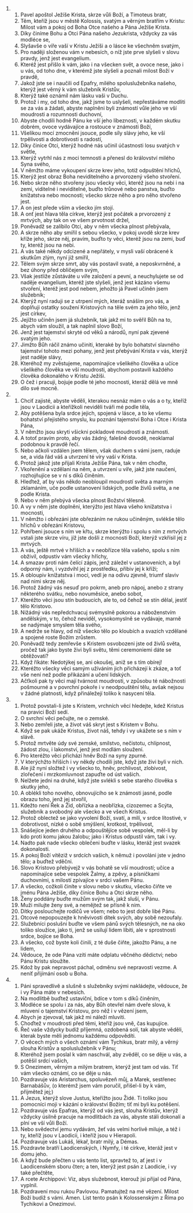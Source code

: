 <ol>
  <li>
    <ol>
      <li>Pavel apoštol Ježíše Krista, skrze vůli Boží, a Timoteus bratr,</li>
      <li>Těm, kteříž jsou v městě Kolossis, svatým a věrným bratřím v Kristu: Milost vám a pokoj od Boha Otce našeho a Pána Ježíše Krista.</li>
      <li>Díky činíme Bohu a Otci Pána našeho Jezukrista, vždycky za vás modléce se,</li>
      <li>Slyšavše o víře vaší v Kristu Ježíši a o lásce ke všechněm svatým,</li>
      <li>Pro naději složenou vám v nebesích, o níž jste prve slyšeli v slovu pravdy, jenž jest evangelium.</li>
      <li>Kteréž jest přišlo k vám, jako i na všecken svět, a ovoce nese, jako i u vás, od toho dne, v kterémž jste slyšeli a poznali milost Boží v pravdě,</li>
      <li>Jakož jste se i naučili od Epafry, milého spoluslužebníka našeho, kterýž jest věrný k vám služebník Kristův,</li>
      <li>Kterýž také oznámil nám lásku vaši v Duchu.</li>
      <li>Protož i my, od toho dne, jakž jsme to uslyšeli, nepřestáváme modliti se za vás a žádati, abyste naplněni byli známostí vůle jeho ve vší moudrosti a rozumnosti duchovní,</li>
      <li>Abyste chodili hodně Pánu ke vší jeho líbeznosti, v každém skutku dobrém, ovoce vydávajíce a rostouce v známosti Boží,</li>
      <li>Všelikou mocí zmocněni jsouce, podle síly slávy jeho, ke vší trpělivosti a dobrotivosti s radostí,</li>
      <li>Díky činíce Otci, kterýž hodné nás učinil účastnosti losu svatých v světle,</li>
      <li>Kterýž vytrhl nás z moci temnosti a přenesl do království milého Syna svého,</li>
      <li>V němžto máme vykoupení skrze krev jeho, totiž odpuštění hříchů,</li>
      <li>Kterýž jest obraz Boha neviditelného a prvorozený všeho stvoření.</li>
      <li>Nebo skrze něho stvořeny jsou všecky věci, kteréž jsou na nebi i na zemi, viditelné i neviditelné, buďto trůnové nebo panstva, buďto knížatstva nebo mocnosti; všecko skrze něho a pro něho stvořeno jest.</li>
      <li>A on jest přede vším a všecko jím stojí.</li>
      <li>A onť jest hlava těla církve, kterýž jest počátek a prvorozený z mrtvých, aby tak on ve všem prvotnost držel,</li>
      <li>Poněvadž se zalíbilo Otci, aby v něm všecka plnost přebývala,</li>
      <li>A skrze něho aby smířil s sebou všecko, v pokoj uvodě skrze krev kříže jeho, skrze něj, pravím, buďto ty věci, kteréž jsou na zemi, buď ty, kteréž jsou na nebi.</li>
      <li>A vás také někdy odcizené a nepřátely, v mysli vaší obrácené k skutkům zlým, nyní již smířil,</li>
      <li>Tělem svým skrze smrt, aby vás postavil svaté, a neposkvrněné, a bez úhony před obličejem svým,</li>
      <li>Však jestliže zůstáváte u víře založení a pevní, a neuchylujete se od naděje evangelium, kteréž jste slyšeli, jenž jest kázáno všemu stvoření, kteréž jest pod nebem, jehožto já Pavel učiněn jsem služebník;</li>
      <li>Kterýž nyní raduji se z utrpení mých, kteráž snáším pro vás, a doplňuji ostatky soužení Kristových na těle svém za jeho tělo, jenž jest církev,</li>
      <li>Jejížto učiněn jsem já služebník, tak jakž mi to svěřil Bůh na to, abych vám sloužil, a tak naplnil slovo Boží,</li>
      <li>Jenž jest tajemství skryté od věků a národů, nyní pak zjevené svatým jeho.</li>
      <li>Jimžto Bůh ráčil známo učiniti, kteraké by bylo bohatství slavného tajemství tohoto mezi pohany, jenž jest přebývání Krista v vás, kterýž jest naděje slávy,</li>
      <li>Kteréhož my zvěstujeme, napomínajíce všelikého člověka a učíce všelikého člověka ve vší moudrosti, abychom postavili každého člověka dokonalého v Kristu Ježíši.</li>
      <li>O čež i pracuji, bojuje podle té jeho mocnosti, kteráž dělá ve mně dílo své mocně.</li>
    </ol>
  </li>
  <li>
    <ol>
      <li>Chciť zajisté, abyste věděli, kterakou nesnáz mám o vás a o ty, kteříž jsou v Laodicii a kteřížkoli neviděli tváři mé podle těla,</li>
      <li>Aby potěšena byla srdce jejich, spojená v lásce, a to ke všemu bohatství přejistého smyslu, ku poznání tajemství Boha i Otce i Krista Pána,</li>
      <li>V němžto jsou skryti všickni pokladové moudrosti a známosti.</li>
      <li>A totoť pravím proto, aby vás žádný, falešně dovodě, neoklamal podobnou k pravdě řečí.</li>
      <li>Nebo ačkoli vzdálen jsem tělem, však duchem s vámi jsem, raduje se, a vida řád váš a utvrzení té víry vaší v Krista.</li>
      <li>Protož jakož jste přijali Krista Ježíše Pána, tak v něm choďte,</li>
      <li>Vkořenění a vzdělaní na něm, a utvrzení u víře, jakž jste naučeni, rozhojňujíce se v ní s díků činěním.</li>
      <li>Hleďtež, ať by vás někdo neobloupil moudrostí světa a marným zklamáním, uče podle ustanovení lidských, podle živlů světa, a ne podle Krista.</li>
      <li>Nebo v něm přebývá všecka plnost Božství tělesně.</li>
      <li>A vy v něm jste doplněni, kterýžto jest hlava všeho knížatstva i mocnosti,</li>
      <li>V němžto i obřezáni jste obřezáním ne rukou učiněným, svlékše tělo hříchů v obřezání Kristovu,</li>
      <li>Pohřbeni jsouce s ním ve křtu, skrze kterýžto i spolu s ním z mrtvých vstali jste skrze víru, jíž jste došli z mocnosti Boží, kterýž vzkřísil jej z mrtvých.</li>
      <li>A vás, ještě mrtvé v hříších a v neobřízce těla vašeho, spolu s ním obživil, odpustiv vám všecky hříchy,</li>
      <li>A smazav proti nám čelící zápis, jenž záležel v ustanoveních, a byl odporný nám, i vyzdvihl jej z prostředku, přibiv jej k kříži;</li>
      <li>A obloupiv knížatstva i moci, vedl je na odivu zjevně, triumf slaviv nad nimi skrze něj.</li>
      <li>Protož žádný vás nesuď pro pokrm, aneb pro nápoj, anebo z strany některého svátku, nebo novuměsíce, anebo sobot,</li>
      <li>Kteréžto věci jsou stín budoucích, ale to, od čehož se stín dělal, jestiť tělo Kristovo.</li>
      <li>Nižádný vás nepředchvacuj svémyslně pokorou a náboženstvím andělským, v to, čehož neviděl, vysokomyslně se vydávaje, marně se nadýmaje smyslem těla svého,</li>
      <li>A nedrže se hlavy, od níž všecko tělo po kloubích a svazích vzdělané a spojené roste Božím zrůstem.</li>
      <li>Poněvadž tedy zemřevše s Kristem osvobozeni jste od živlů světa, pročež tak jako byste živi byli světu, těmi ceremoniemi dáte se obtěžovati?</li>
      <li>Když říkáte: Nedotýkej se, ani okoušej, aniž se s tím obírej!</li>
      <li>Kteréžto všecky věci samým užíváním jich přicházejí k zkáze, a toť vše není než podle přikázání a učení lidských.</li>
      <li>Ačťkoli pak ty věci mají tvárnost moudrosti, v způsobu té nábožnosti pošmourné a v povrchní pokoře i v neodpouštění tělu, avšak nejsou v žádné platnosti, když přináležejí toliko k nasycení těla.</li>
    </ol>
  </li>
  <li>
    <ol>
      <li>Protož povstali-li jste s Kristem, vrchních věcí hledejte, kdež Kristus na pravici Boží sedí.</li>
      <li>O svrchní věci pečujte, ne o zemské.</li>
      <li>Nebo zemřeli jste, a život váš skryt jest s Kristem v Bohu.</li>
      <li>Když se pak ukáže Kristus, život náš, tehdy i vy ukážete se s ním v slávě.</li>
      <li>Protož mrtvěte údy své zemské, smilstvo, nečistotu, chlípnost, žádost zlou, i lakomství, jenž jest modlám sloužení.</li>
      <li>Pro kteréžto věci přichází hněv Boží na syny zpurné.</li>
      <li>V kterýchžto hříších i vy někdy chodili jste, když jste živi byli v nich.</li>
      <li>Ale již nyní složtež i vy všecko to, hněv, prchlivost, zlobivost, zlořečení i mrzkomluvnost zapuďte od úst vašich.</li>
      <li>Nelžete jedni na druhé, když jste svlékli s sebe starého člověka s skutky jeho,</li>
      <li>A oblékli toho nového, obnovujícího se k známosti jasné, podle obrazu toho, jenž jej stvořil,</li>
      <li>Kdežto není Řek a Žid, obřízka a neobřízka, cizozemec a Scýta, služebník a svobodný ale všecko a ve všech Kristus.</li>
      <li>Protož oblectež se jako vyvolení Boží, svatí, a milí, v srdce lítostivé, v dobrotivost, nízké o sobě smýšlení, krotkost, trpělivost,</li>
      <li>Snášejíce jeden druhého a odpouštějíce sobě vespolek, měl-li by kdo proti komu jakou žalobu; jako i Kristus odpustil vám, tak i vy.</li>
      <li>Nadto pak nade všecko oblečeni buďte v lásku, kteráž jest svazek dokonalosti.</li>
      <li>A pokoj Boží vítěziž v srdcích vašich, k němuž i povoláni jste v jedno tělo; a buďtež vděčni.</li>
      <li>Slovo Kristovo přebývejž v vás bohatě se vší moudrostí; učíce a napomínajíce sebe vespolek Žalmy, a zpěvy, a písničkami duchovními, s milostí zpívajíce v srdci vašem Pánu.</li>
      <li>A všecko, cožkoli činíte v slovu nebo v skutku, všecko čiňte ve jménu Pána Ježíše, díky činíce Bohu a Otci skrze něho.</li>
      <li>Ženy poddány buďte mužům svým tak, jakž sluší, v Pánu.</li>
      <li>Muži milujte ženy své, a nemějtež se přísně k nim.</li>
      <li>Dítky poslouchejte rodičů ve všem; nebo to jest dobře libé Pánu.</li>
      <li>Otcové nepopouzejte k hněvivosti dítek svých, aby sobě nezoufaly.</li>
      <li>Služebníci poslušni buďte ve všem pánů svých tělesných, ne na oko toliko sloužíce, jako ti, jenž se usilují lidem líbiti, ale v sprostnosti srdce, bojíce se Boha.</li>
      <li>A všecko, což byste koli činili, z té duše čiňte, jakožto Pánu, a ne lidem,</li>
      <li>Vědouce, že ode Pána vzíti máte odplatu věčného dědictví; nebo Pánu Kristu sloužíte.</li>
      <li>Kdož by pak nepravost páchal, odměnu své nepravosti vezme. A neníť přijímání osob u Boha.</li>
    </ol>
  </li>
  <li>
    <ol>
      <li>Páni spravedlivě a slušně s služebníky svými nakládejte, vědouce, že i vy Pána máte v nebesích.</li>
      <li>Na modlitbě buďtež ustaviční, bdíce v tom s díků činěním,</li>
      <li>Modléce se spolu i za nás, aby Bůh otevřel nám dveře slova, k mluvení o tajemství Kristovu, pro něž i v vězení jsem,</li>
      <li>Abych je zjevoval, tak jakž mi náleží mluviti.</li>
      <li>Choďtež v moudrosti před těmi, kteříž jsou vně, čas kupujíce.</li>
      <li>Řeč vaše vždycky budiž příjemná, ozdobená solí, tak abyste věděli, kterak byste měli jednomu každému odpovědíti.</li>
      <li>O věcech mých o všech oznámí vám Tychikus, bratr milý, a věrný slouha Kristův a spoluslužebník v Pánu;</li>
      <li>Kteréhož jsem poslal k vám naschvál, aby zvěděl, co se děje u vás, a potěšil srdcí vašich,</li>
      <li>S Onezimem, věrným a milým bratrem, kterýž jest tam od vás. Tiť vám všecko oznámí, co se děje u nás.</li>
      <li>Pozdravuje vás Aristarchus, spoluvězeň můj, a Marek, sestřenec Barnabášův, (o kterémž jsem vám poručil, přišel-li by k vám, přijmětež jej;)</li>
      <li>A Jezus, kterýž slove Justus, kteřížto jsou Židé. Ti toliko jsou pomocníci moji v kázání o království Božím; tiť mi byli ku potěšení.</li>
      <li>Pozdravuje vás Epafras, kterýž od vás jest, slouha Kristův, kterýž vždycky úsilně pracuje na modlitbách za vás, abyste stáli dokonalí a plní ve vší vůli Boží.</li>
      <li>Nebo svědectví jemu vydávám, žeť vás velmi horlivě miluje, a též i ty, kteříž jsou v Laodicii, i kteříž jsou v Hierapoli.</li>
      <li>Pozdravuje vás Lukáš, lékař, bratr milý, a Démas.</li>
      <li>Pozdravte bratří Laodicenských, i Nymfy, i té církve, kteráž jest v domu jeho.</li>
      <li>A když bude přečten u vás tento list, spravtež to, ať jest i v Laodicenském sboru čten; a ten, kterýž jest psán z Laodicie, i vy také přečtěte,</li>
      <li>A rcete Archippovi: Viz, abys služebnost, kterouž jsi přijal od Pána, vyplnil.</li>
      <li>Pozdravení mou rukou Pavlovou. Pamatujtež na mé vězení. Milost Boží budiž s vámi. Amen. List tento psán k Kolossenským z Říma po Tychikovi a Onezimovi.</li>
    </ol>
  </li>
</ol>